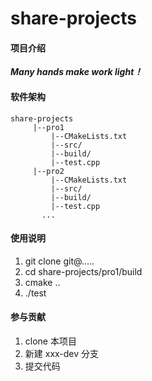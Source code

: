 # share-projects

#### 项目介绍
***Many hands make work light！***
</br>

#### 软件架构

    share-projects
         |--pro1
             |--CMakeLists.txt
             |--src/
             |--build/
             |--test.cpp
         |--pro2
             |--CMakeLists.txt
             |--src/
             |--build/
             |--test.cpp
           ...
         

#### 使用说明

1. git clone git@.....
2. cd share-projects/pro1/build
3. cmake ..
4. ./test

#### 参与贡献

1. clone 本项目
2. 新建 xxx-dev 分支
3. 提交代码

